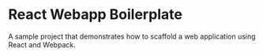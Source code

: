 # React Webapp Boilerplate
A sample project that demonstrates how to scaffold a web application using React and Webpack.
